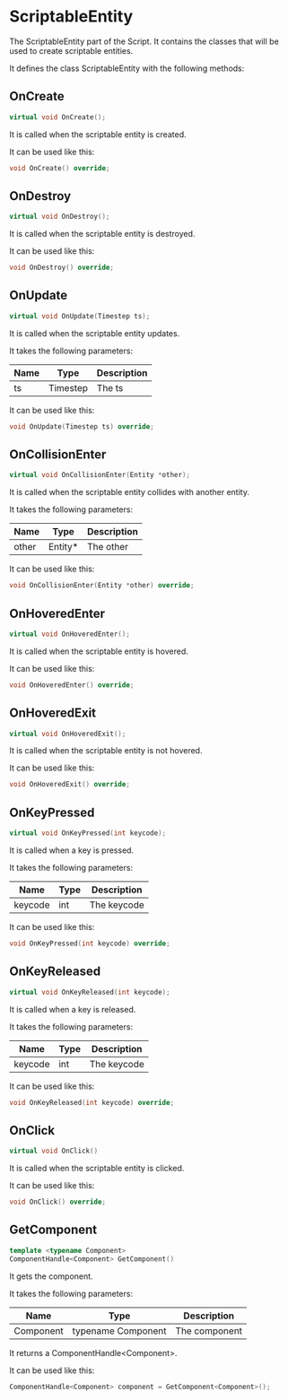 # ScriptableEntity

The ScriptableEntity part of the Script. It contains the classes that will be used to create scriptable entities.

It defines the class ScriptableEntity with the following methods:

## OnCreate

```c++
virtual void OnCreate();
```

It is called when the scriptable entity is created.

It can be used like this:

```c++
void OnCreate() override;
```

## OnDestroy

```c++
virtual void OnDestroy();
```

It is called when the scriptable entity is destroyed.

It can be used like this:

```c++
void OnDestroy() override;
```

## OnUpdate

```c++
virtual void OnUpdate(Timestep ts);
```

It is called when the scriptable entity updates.

It takes the following parameters:

| Name | Type   | Description |
|------|--------|-------------|
| ts   | Timestep | The ts      |

It can be used like this:

```c++
void OnUpdate(Timestep ts) override;
```

## OnCollisionEnter

```c++
virtual void OnCollisionEnter(Entity *other);
```

It is called when the scriptable entity collides with another entity.

It takes the following parameters:

| Name  | Type   | Description |
|-------|--------|-------------|
| other | Entity* | The other   |


It can be used like this:

```c++
void OnCollisionEnter(Entity *other) override;
```

## OnHoveredEnter

```c++
virtual void OnHoveredEnter();
```

It is called when the scriptable entity is hovered.

It can be used like this:

```c++
void OnHoveredEnter() override;
```

## OnHoveredExit

```c++
virtual void OnHoveredExit();
```

It is called when the scriptable entity is not hovered.

It can be used like this:

```c++
void OnHoveredExit() override;
```

## OnKeyPressed

```c++
virtual void OnKeyPressed(int keycode);
```

It is called when a key is pressed.

It takes the following parameters:

| Name    | Type | Description |
|---------|------|-------------|
| keycode | int  | The keycode |

It can be used like this:

```c++
void OnKeyPressed(int keycode) override;
```

## OnKeyReleased

```c++
virtual void OnKeyReleased(int keycode);
```

It is called when a key is released.

It takes the following parameters:

| Name   | Type | Description |
|--------|------|-------------|
| keycode | int  | The keycode |

It can be used like this:

```c++
void OnKeyReleased(int keycode) override;
```

## OnClick

```c++
virtual void OnClick()
```

It is called when the scriptable entity is clicked.

It can be used like this:

```c++
void OnClick() override;
```

## GetComponent

```c++
template <typename Component>
ComponentHandle<Component> GetComponent()
```

It gets the component.

It takes the following parameters:

| Name | Type | Description |
|------|------|-------------|
| Component | typename Component | The component |

It returns a ComponentHandle\<Component\>.

It can be used like this:

```c++
ComponentHandle<Component> component = GetComponent<Component>();
```


